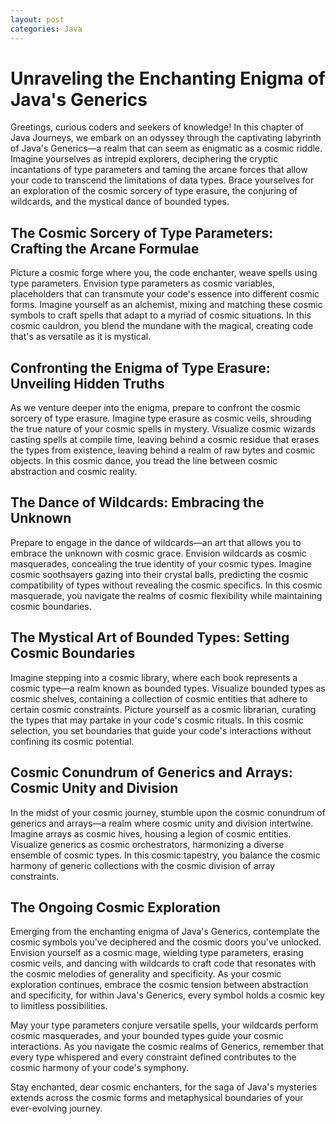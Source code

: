 ```yaml
---
layout: post
categories: Java
---
```


# Unraveling the Enchanting Enigma of Java's Generics

Greetings, curious coders and seekers of knowledge! In this chapter of Java Journeys, we embark on an odyssey through the captivating labyrinth of Java's Generics—a realm that can seem as enigmatic as a cosmic riddle. Imagine yourselves as intrepid explorers, deciphering the cryptic incantations of type parameters and taming the arcane forces that allow your code to transcend the limitations of data types. Brace yourselves for an exploration of the cosmic sorcery of type erasure, the conjuring of wildcards, and the mystical dance of bounded types.

## The Cosmic Sorcery of Type Parameters: Crafting the Arcane Formulae

Picture a cosmic forge where you, the code enchanter, weave spells using type parameters. Envision type parameters as cosmic variables, placeholders that can transmute your code's essence into different cosmic forms. Imagine yourself as an alchemist, mixing and matching these cosmic symbols to craft spells that adapt to a myriad of cosmic situations. In this cosmic cauldron, you blend the mundane with the magical, creating code that's as versatile as it is mystical.

## Confronting the Enigma of Type Erasure: Unveiling Hidden Truths

As we venture deeper into the enigma, prepare to confront the cosmic sorcery of type erasure. Imagine type erasure as cosmic veils, shrouding the true nature of your cosmic spells in mystery. Visualize cosmic wizards casting spells at compile time, leaving behind a cosmic residue that erases the types from existence, leaving behind a realm of raw bytes and cosmic objects. In this cosmic dance, you tread the line between cosmic abstraction and cosmic reality.

## The Dance of Wildcards: Embracing the Unknown

Prepare to engage in the dance of wildcards—an art that allows you to embrace the unknown with cosmic grace. Envision wildcards as cosmic masquerades, concealing the true identity of your cosmic types. Imagine cosmic soothsayers gazing into their crystal balls, predicting the cosmic compatibility of types without revealing the cosmic specifics. In this cosmic masquerade, you navigate the realms of cosmic flexibility while maintaining cosmic boundaries.

## The Mystical Art of Bounded Types: Setting Cosmic Boundaries

Imagine stepping into a cosmic library, where each book represents a cosmic type—a realm known as bounded types. Visualize bounded types as cosmic shelves, containing a collection of cosmic entities that adhere to certain cosmic constraints. Picture yourself as a cosmic librarian, curating the types that may partake in your code's cosmic rituals. In this cosmic selection, you set boundaries that guide your code's interactions without confining its cosmic potential.

## Cosmic Conundrum of Generics and Arrays: Cosmic Unity and Division

In the midst of your cosmic journey, stumble upon the cosmic conundrum of generics and arrays—a realm where cosmic unity and division intertwine. Imagine arrays as cosmic hives, housing a legion of cosmic entities. Visualize generics as cosmic orchestrators, harmonizing a diverse ensemble of cosmic types. In this cosmic tapestry, you balance the cosmic harmony of generic collections with the cosmic division of array constraints.

## The Ongoing Cosmic Exploration

Emerging from the enchanting enigma of Java's Generics, contemplate the cosmic symbols you've deciphered and the cosmic doors you've unlocked. Envision yourself as a cosmic mage, wielding type parameters, erasing cosmic veils, and dancing with wildcards to craft code that resonates with the cosmic melodies of generality and specificity. As your cosmic exploration continues, embrace the cosmic tension between abstraction and specificity, for within Java's Generics, every symbol holds a cosmic key to limitless possibilities.

May your type parameters conjure versatile spells, your wildcards perform cosmic masquerades, and your bounded types guide your cosmic interactions. As you navigate the cosmic realms of Generics, remember that every type whispered and every constraint defined contributes to the cosmic harmony of your code's symphony.

Stay enchanted, dear cosmic enchanters, for the saga of Java's mysteries extends across the cosmic forms and metaphysical boundaries of your ever-evolving journey.
